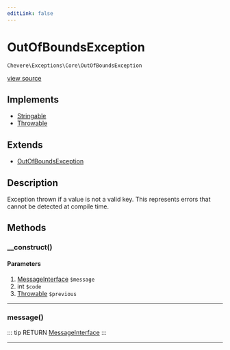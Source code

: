 ```yaml
---
editLink: false
---
```


# OutOfBoundsException

`Chevere\Exceptions\Core\OutOfBoundsException`

[view source](https://github.com/chevere/chevere/blob/master/src/Chevere/Exceptions/Core/OutOfBoundsException.php)

## Implements

- [Stringable](https://www.php.net/manual/class.stringable)
- [Throwable](https://www.php.net/manual/class.throwable)

## Extends

- [OutOfBoundsException](https://www.php.net/manual/class.outofboundsexception)

## Description

Exception thrown if a value is not a valid key. This represents errors that cannot be detected at compile time.

## Methods

### __construct()

#### Parameters

1. [MessageInterface](../../Interfaces/Message/MessageInterface.md) `$message`
2. int `$code`
3. [Throwable](https://www.php.net/manual/class.throwable) `$previous`

---

### message()

::: tip RETURN
[MessageInterface](../../Interfaces/Message/MessageInterface.md)
:::

---
